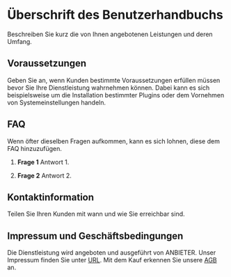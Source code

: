 # Überschrift des Benutzerhandbuchs
 
Beschreiben Sie kurz die von Ihnen angebotenen Leistungen und deren Umfang.
 
## Voraussetzungen
 
Geben Sie an, wenn Kunden bestimmte Voraussetzungen erfüllen müssen bevor Sie Ihre Dienstleistung wahrnehmen können. Dabei kann es sich beispielsweise um die Installation bestimmter Plugins oder dem Vornehmen von Systemeinstellungen handeln.
 
## FAQ

Wenn öfter dieselben Fragen aufkommen, kann es sich lohnen, diese dem FAQ hinzuzufügen.

1. <b>Frage 1</b>
Antwort 1.

2. <b>Frage 2</b>
Antwort 2.
 
## Kontaktinformation
 
Teilen Sie Ihren Kunden mit wann und wie Sie erreichbar sind.
 
## Impressum und Geschäftsbedingungen
 
Die Dienstleistung wird angeboten und ausgeführt von ANBIETER. Unser Impressum finden Sie unter <a href="URL">URL</a>. Mit dem Kauf erkennen Sie unsere <a href="URL">AGB</a> an.